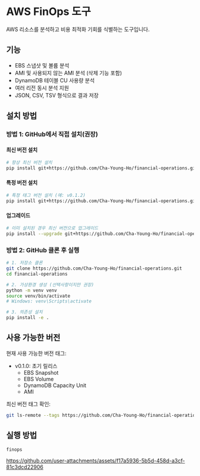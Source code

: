 # AWS FinOps 도구

AWS 리소스를 분석하고 비용 최적화 기회를 식별하는 도구입니다.

## 기능

- EBS 스냅샷 및 볼륨 분석
- AMI 및 사용되지 않는 AMI 분석 (삭제 기능 포함)
- DynamoDB 테이블 CU 사용량 분석
- 여러 리전 동시 분석 지원
- JSON, CSV, TSV 형식으로 결과 저장

## 설치 방법

### 방법 1: GitHub에서 직접 설치(권장)

#### 최신 버전 설치
```bash
# 항상 최신 버전 설치
pip install git+https://github.com/Cha-Young-Ho/financial-operations.git
```

#### 특정 버전 설치
```bash
# 특정 태그 버전 설치 (예: v0.1.2)
pip install git+https://github.com/Cha-Young-Ho/financial-operations.git@v0.1.2
```

#### 업그레이드
```bash
# 이미 설치된 경우 최신 버전으로 업그레이드
pip install --upgrade git+https://github.com/Cha-Young-Ho/financial-operations.git
```

### 방법 2: GitHub 클론 후 실행
```bash
# 1. 저장소 클론
git clone https://github.com/Cha-Young-Ho/financial-operations.git
cd financial-operations

# 2. 가상환경 생성 (선택사항이지만 권장)
python -m venv venv
source venv/bin/activate  
# Windows: venv\Scripts\activate

# 3. 의존성 설치
pip install -e .
```

## 사용 가능한 버전

현재 사용 가능한 버전 태그:
- v0.1.0: 초기 릴리스
  - EBS Snapshot
  - EBS Volume
  - DynamoDB Capacity Unit
  - AMI

최신 버전 태그 확인:
```bash
git ls-remote --tags https://github.com/Cha-Young-Ho/financial-operations.git
```

## 실행 방법
```bash
finops
```



https://github.com/user-attachments/assets/f17a5936-5b5d-458d-a3cf-81c3dcd22906





